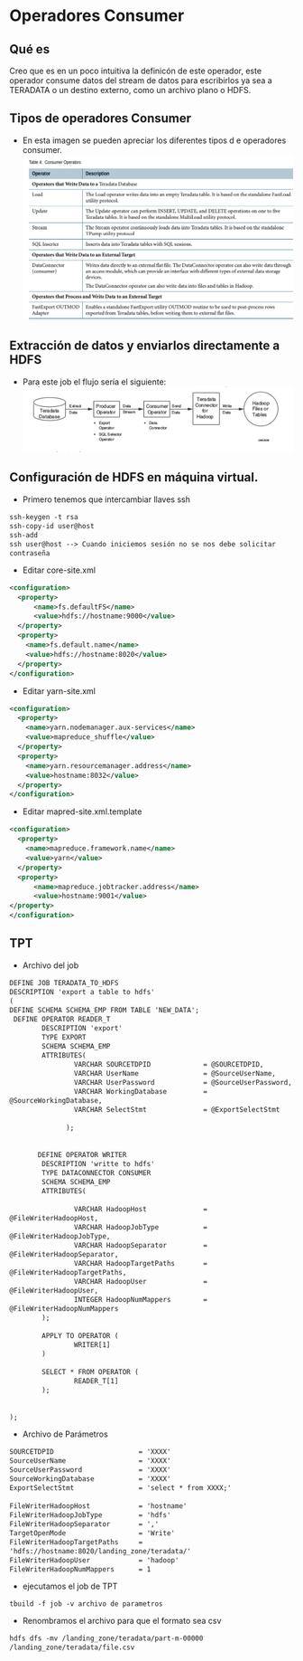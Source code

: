 # Operadores Consumer
## Qué es
Creo que es  en un poco intuitiva la definicón de este operador, este operador consume datos del stream de datos para escribirlos ya sea a TERADATA o un destino externo, como un archivo plano o HDFS.
## Tipos de operadores Consumer
* En esta imagen se pueden apreciar los diferentes tipos d e operadores consumer.
![operador](operator.png)
## Extracción de datos y enviarlos directamente a HDFS
* Para este job el flujo sería el siguiente:
![flujo](flujo.png)
## Configuración de HDFS en máquina virtual.

* Primero tenemos que intercambiar  llaves ssh
```
ssh-keygen -t rsa
ssh-copy-id user@host
ssh-add
ssh user@host --> Cuando iniciemos sesión no se nos debe solicitar contraseña
```
* Editar core-site.xml
```XML
<configuration>
  <property>
      <name>fs.defaultFS</name>
      <value>hdfs://hostname:9000</value>
  </property>
  <property>
    <name>fs.default.name</name>
    <value>hdfs://hostname:8020</value>
  </property>
</configuration>
```
* Editar  yarn-site.xml
```XML
<configuration>
  <property>
    <name>yarn.nodemanager.aux-services</name>
    <value>mapreduce_shuffle</value>
  </property>
  <property>
    <name>yarn.resourcemanager.address</name>
    <value>hostname:8032</value>
  </property>
</configuration>
```
* Editar mapred-site.xml.template
```XML
<configuration>
  <property>
    <name>mapreduce.framework.name</name>
    <value>yarn</value>
  </property>
  <property>
      <name>mapreduce.jobtracker.address</name>
      <value>hostname:9001</value>
</property>
</configuration>
```
## TPT
* Archivo del job

```
DEFINE JOB TERADATA_TO_HDFS
DESCRIPTION 'export a table to hdfs'
(
DEFINE SCHEMA SCHEMA_EMP FROM TABLE 'NEW_DATA';        
 DEFINE OPERATOR READER_T
        DESCRIPTION 'export'
        TYPE EXPORT
        SCHEMA SCHEMA_EMP
        ATTRIBUTES(
                VARCHAR SOURCETDPID             = @SOURCETDPID,
                VARCHAR UserName                = @SourceUserName,
                VARCHAR UserPassword            = @SourceUserPassword,
                VARCHAR WorkingDatabase         = @SourceWorkingDatabase,
                VARCHAR SelectStmt              = @ExportSelectStmt		

              );


       DEFINE OPERATOR WRITER
        DESCRIPTION 'writte to hdfs'
        TYPE DATACONNECTOR CONSUMER
        SCHEMA SCHEMA_EMP
        ATTRIBUTES(

                VARCHAR HadoopHost              = @FileWriterHadoopHost,                  
                VARCHAR HadoopJobType           = @FileWriterHadoopJobType,
                VARCHAR HadoopSeparator         = @FileWriterHadoopSeparator,
                VARCHAR HadoopTargetPaths       = @FileWriterHadoopTargetPaths,
                VARCHAR HadoopUser              = @FileWriterHadoopUser,
                INTEGER HadoopNumMappers        = @FileWriterHadoopNumMappers
        );

        APPLY TO OPERATOR (
                WRITER[1]
        )

        SELECT * FROM OPERATOR (
                READER_T[1]
        );


);
```
* Archivo de Parámetros

```
SOURCETDPID                     = 'XXXX'
SourceUserName                  = 'XXXX'
SourceUserPassword              = 'XXXX'
SourceWorkingDatabase           = 'XXXX'
ExportSelectStmt                = 'select * from XXXX;'

FileWriterHadoopHost            = 'hostname'
FileWriterHadoopJobType         = 'hdfs'
FileWriterHadoopSeparator       = ','                
TargetOpenMode                  = 'Write'
FileWriterHadoopTargetPaths     = 'hdfs://hostname:8020/landing_zone/teradata/'
FileWriterHadoopUser            = 'hadoop'
FileWriterHadoopNumMappers      = 1
```
* ejecutamos el job de TPT
```
tbuild -f job -v archivo de parametros
```
* Renombramos el archivo para que el  formato sea csv
```
hdfs dfs -mv /landing_zone/teradata/part-m-00000 /landing_zone/teradata/file.csv
```
